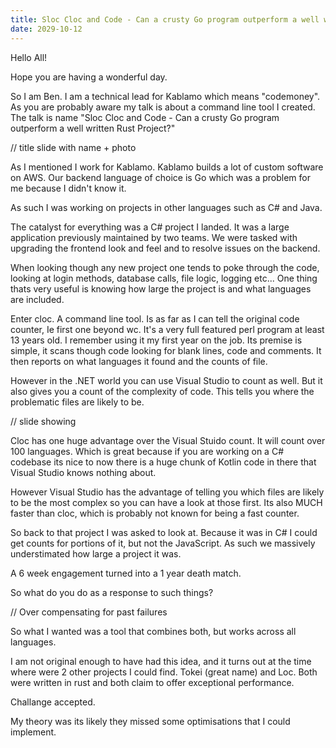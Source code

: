 ```yaml
---
title: Sloc Cloc and Code - Can a crusty Go program outperform a well written Rust Project?
date: 2029-10-12
---
```


Hello All!

Hope you are having a wonderful day.

So I am Ben. I am a technical lead for Kablamo which means "codemoney". As you are probably aware my talk is about a command line tool I created. The talk is name "Sloc Cloc and Code - Can a crusty Go program outperform a well written Rust Project?"

// title slide with name + photo

As I mentioned I work for Kablamo. Kablamo builds a lot of custom software on AWS. Our backend language of choice is Go which was a problem for me because I didn't know it.

As such I was working on projects in other languages such as C# and Java. 

The catalyst for everything was a C# project I landed. It was a large application previously maintained by two teams. We were tasked with upgrading the frontend look and feel and to resolve issues on the backend. 

When looking though any new project one tends to poke through the code, looking at login methods, database calls, file logic, logging etc... One thing thats very useful is knowing how large the project is and what languages are included.

Enter cloc. A command line tool. Is as far as I can tell the original code counter, Ie first one beyond wc. It's a very full featured perl program at least 13 years old. I remember using it my first year on the job. Its premise is simple, it scans though code looking for blank lines, code and comments. It then reports on what languages it found and the counts of file.

However in the .NET world you can use Visual Studio to count as well. But it also gives you a count of the complexity of code. This tells you where the problematic files are likely to be.

// slide showing

Cloc has one huge advantage over the Visual Stuido count. It will count over 100 languages. Which is great because if you are working on a C# codebase its nice to now there is a huge chunk of Kotlin code in there that Visual Studio knows nothing about.

However Visual Studio has the advantage of telling you which files are likely to be the most complex so you can have a look at those first. Its also MUCH faster than cloc, which is probably not known for being a fast counter.

So back to that project I was asked to look at. Because it was in C# I could get counts for portions of it, but not the JavaScript. As such we massively understimated how large a project it was. 

A 6 week engagement turned into a 1 year death match.

So what do you do as a response to such things?

// Over compensating for past failures

So what I wanted was a tool that combines both, but works across all languages.

I am not original enough to have had this idea, and it turns out at the time where were 2 other projects I could find. Tokei (great name) and Loc. Both were written in rust and both claim to offer exceptional performance.

Challange accepted.

My theory was its likely they missed some optimisations that I could implement.